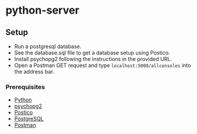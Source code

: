 # python-server

## Setup

- Run a postgresql database. 
- See the database.sql file to get a database setup using Postico.
- Install psychopg2 following the instructions in the provided URL.
- Open a Postman GET request and type `localhost:5000/allconsoles` into the address bar.

### Prerequisites

- [Python](https://www.python.org/downloads/)
- [psychopg2](https://www.psycopg.org/docs/install.html)
- [Postico](https://eggerapps.at/postico/)
- [PostgreSQL](https://www.postgresql.org/download/)
- [Postman](https://www.postman.com/) 
